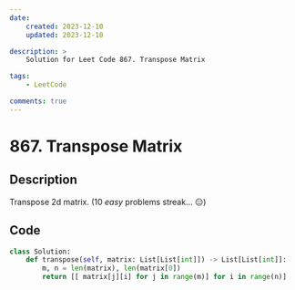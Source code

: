 ```yaml
---
date:
    created: 2023-12-10
    updated: 2023-12-10

description: >
    Solution for Leet Code 867. Transpose Matrix

tags:
    - LeetCode

comments: true
---
```

# 867. Transpose Matrix

## Description

Transpose 2d matrix. (10 *easy* problems streak... 😑)

## Code

```python
class Solution:
    def transpose(self, matrix: List[List[int]]) -> List[List[int]]:
        m, n = len(matrix), len(matrix[0])
        return [[ matrix[j][i] for j in range(m)] for i in range(n)]
```